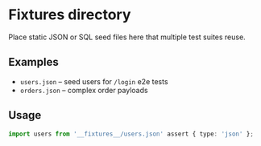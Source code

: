 # Fixtures directory

Place static JSON or SQL seed files here that multiple test suites reuse.

## Examples

- `users.json` – seed users for `/login` e2e tests
- `orders.json` – complex order payloads

## Usage

```ts
import users from '__fixtures__/users.json' assert { type: 'json' };
```
